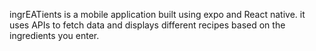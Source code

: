 ingrEATients is a mobile application built using expo and React native. it uses APIs to fetch data and displays different recipes based on the ingredients you enter. 
